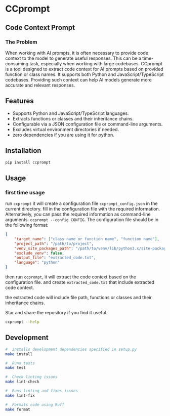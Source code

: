 # CCprompt

## Code Context Prompt

### The Problem

When working with AI prompts, it is often necessary to provide code context to the model to generate useful responses. This can be a time-consuming task, especially when working with large codebases.
CCprompt is a tool designed to extract code context for AI prompts based on provided function or class names. It supports both Python and JavaScript/TypeScript codebases.
Providing such context can help AI models generate more accurate and relevant responses.

## Features

- Supports Python and JavaScript/TypeScript languages.
- Extracts functions or classes and their inheritance chains.
- Configurable via a JSON configuration file or command-line arguments.
- Excludes virtual environment directories if needed.
- zero dependencies if you are using it for python.

## Installation

```bash
pip install ccprompt
```

## Usage

### first time usage

run `ccprompt` it will create a configuration file `ccprompt_config.json` in the current directory.
fill in the configuration file with the required information. Alternatively, you can pass the required information as command-line arguments.
`ccprompt --config CONFIG`. The configuration file should be in the following format:

```json
{
    "target_name": ["class name or function name", "function name"], 
    "project_path": "/path/to/project",
    "venv_site_packages_path": "/path/to/venv/lib/python3.x/site-packages",
    "exclude_venv": false,
    "output_file": "extracted_code.txt",
    "language": "python"
}

```

then run `ccprompt`, it will extract the code context based on the configuration file. and create `extracted_code.txt` that include extracted code context.

the extracted code will include file path, functions or classes and their inheritance chains.

Star and share the repository if you find it useful.

```bash
ccprompt --help
```

## Development

```bash
#  installs development dependencies specified in setup.py
make install

#  Runs tests
make test

#  Check linting issues
make lint-check

#  Runs linting and fixes issues
make lint-fix

#  Formats code using Ruff
make format
```
